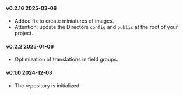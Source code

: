 #### v0.2.16 2025-03-06

- Added fix to create miniatures of images.
- Attention: update the Directors `config` and `public` at the root of your project.

#### v0.2.2 2025-01-06

- Optimization of translations in field groups.

#### v0.1.0 2024-12-03

- The repository is initialized.
